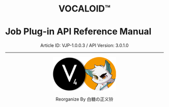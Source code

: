 <h1 style="text-align: center">VOCALOID™</h1>
<h1>Job Plug-in API Reference Manual</h1>
<div style="text-align: center;">Article ID: VJP-1.0.0.3 / API Version: 3.0.1.0</div>
<hr>
<p align="center" class="logo-img" onclick="window.location.href='https://space.bilibili.com/180668218'">
    <img src="static/img/logo.png" width="200">
</p>
<div style="text-align: center;">Reorganize By 白糖の正义铃</div>
